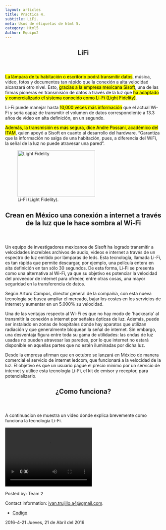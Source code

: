 ```yaml
---
layout: articles
title: Practica 4.
subtitle: LiFi.
meta: Usos de etiquetas de html 5.
category: Html5
Author: Equipo2
---
```

<article>
<header>
<center><h1>LiFi<h1></center>
</header>
<p><mark>La lámpara de tu habitación o escritorio podrá transmitir datos</mark>, música, video, fotos y documentos tan rápido que la conexión a alta velocidad 
alcanzará otro nivel. Esto, <mark>gracias a la empresa mexicana Sisoft</mark>, una de las firmas pioneras en transmisión de datos a través de la luz que <mark>ha 
adaptado y comercializado el sistema conocido como Li-Fi (Light Fidelity)</mark>.</p>

<p>Li-Fi puede manejar hasta <mark>10,000 veces más información</mark> que el actual Wi-Fi y sería capaz de transmitir el volumen de datos correspondiente 
a 13.3 años de video en alta definición, en un segundo.</p>

<p><mark>Además, la transmisión es más segura, dice Andre Possani, académico del ITAM</mark>, quien apoyó a Sisoft en cuanto al desarrollo del hardware.
“Garantiza que la información no salga de una habitación, pues, a diferencia del WiFi, la señal de la luz no puede atravesar una pared”.</p>
<figure>
<img src="../../../../img/lifinternet.jpg" alt="Light Fidelity" width="250" height="150">
<figcaption>Li-Fi (Light Fidelity). </figcaption>
</figure>
<header>
<h1>Crean en México una conexión a internet a través de la luz que le hace sombra al Wi-Fi<h1>
</header>
<p>Un equipo de investigadores mexicanos de Sisoft ha logrado transmitir a velocidades increíbles archivos de audio, videos e internet a través de un 
espectro de luz emitido por lámparas de leds. Esta tecnología, llamada Li-Fi, es tan rápida que permite descargar, por ejemplo, una película entera en alta 
definición en tan sólo 30 segundos. De esta forma, Li-Fi se presenta como una alternativa al Wi-Fi, ya que su objetivo es potenciar la velocidad del proveedor 
de internet para ofrecer, entre otras cosas, una mayor seguridad en la transferencia de datos.</p>

<p>Según Arturo Campos, director general de la compañía, con esta nueva tecnología se busca ampliar el mercado, bajar los costes en los servicios de internet 
y aumentar en un 5.000% su velocidad.</p>

<p>Una de las ventajas respecto al Wi-Fi es que no hay modo de 'hackearla' al transmitir la conexión a internet por señales ópticas de luz. Además, puede ser 
instalado en zonas de hospitales donde hay aparatos que utilizan radiación y que generalmente bloquean la señal de internet. Sin embargo, una desventaja figura 
entre toda su gama de utilidades: las ondas de luz usadas no pueden atravesar las paredes, por lo que internet no estará disponible en aquellas partes que no estén 
iluminadas por dicha luz.</p>

<p>Desde la empresa afirman que en octubre se lanzará en México de manera comercial el servicio de internet ledcom, que funcionará a la velocidad de la luz. 
El objetivo es que un usuario pague el precio mínimo por un servicio de internet y utilice esta tecnología Li-Fi, el kit de emisor y receptor, para potencializarlo.</p>

</article>

<header>
<h2>¿Como funciona?<h2>
</header>
<p>A continuacion se muestra un video donde explica brevemente como funciona la tecnologia Li-Fi.</p>
<video width="280" height="190" controls>
<source src="../../../../img/cont/LiFi.mp4" type="video/mp4">
</video>

<footer>
<p>Posted by: Team 2</p>
<p>Contact information: <a href="mailto:ivan.trujillo.a4@gmail.com"> ivan.trujillo.a4@gmail.com</a>.</p>
</footer>

<nav>
  <ul>
    <li><a href="../../../../img/cont/codigo.html">Codigo</a></li>
  </ul>
</nav>

<time>2016-4-21</time>
<time datetime="2016-4-21">Jueves, 21 de Abril del 2016</time>